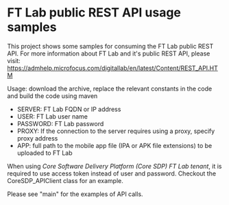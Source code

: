 # FT Lab public REST API usage samples
This project shows some samples for consuming the FT Lab public REST API.
For more information about FT Lab and it's public REST API, please visit: https://admhelp.microfocus.com/digitallab/en/latest/Content/REST_API.HTM

Usage: download the archive, replace the relevant constants in the code and build the code using maven

- SERVER: FT Lab FQDN or IP address
- USER: FT Lab user name
- PASSWORD: FT Lab password
- PROXY: If the connection to the server requires using a proxy, specify proxy address
- APP: full path to the mobile app file (IPA or APK file extensions) to be uploaded to FT Lab

When using *Core Software Delivery Platform (Core SDP) FT Lab tenant*, it is required to use access token instead of user and password. Checkout the CoreSDP_APIClient class for an example.

Please see "main" for the examples of API calls.